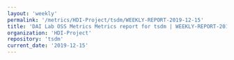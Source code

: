 ```yaml
---
layout: 'weekly'
permalink: '/metrics/HDI-Project/tsdm/WEEKLY-REPORT-2019-12-15'
title: 'DAI Lab OSS Metrics Metrics report for tsdm | WEEKLY-REPORT-2019-12-15'
organization: 'HDI-Project'
repository: 'tsdm'
current_date: '2019-12-15'
---
```

